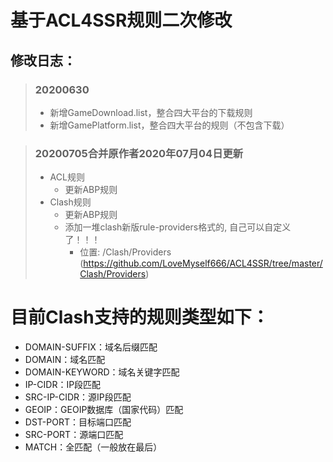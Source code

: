 # 基于ACL4SSR规则二次修改


## 修改日志：
>### 20200630
>* 新增GameDownload.list，整合四大平台的下载规则
>* 新增GamePlatform.list，整合四大平台的规则（不包含下载）

>### 20200705合并原作者2020年07月04日更新
>* ACL规则
>   * 更新ABP规则
>* Clash规则
>   * 更新ABP规则
>   * 添加一堆clash新版rule-providers格式的, 自己可以自定义了！！！
>     * 位置: /Clash/Providers (https://github.com/LoveMyself666/ACL4SSR/tree/master/Clash/Providers) 


# 目前Clash支持的规则类型如下：
* DOMAIN-SUFFIX：域名后缀匹配
* DOMAIN：域名匹配
* DOMAIN-KEYWORD：域名关键字匹配
* IP-CIDR：IP段匹配
* SRC-IP-CIDR：源IP段匹配
* GEOIP：GEOIP数据库（国家代码）匹配
* DST-PORT：目标端口匹配
* SRC-PORT：源端口匹配
* MATCH：全匹配（一般放在最后）
